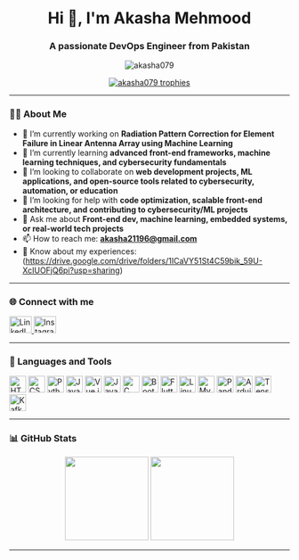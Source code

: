 <h1 align="center">Hi 👋, I'm Akasha Mehmood</h1>
<h3 align="center">A passionate DevOps Engineer from Pakistan</h3>

<p align="center">
  <img src="https://komarev.com/ghpvc/?username=akasha079&label=Profile%20views&color=0e75b6&style=flat" alt="akasha079" />
</p>

<p align="center">
  <a href="https://github.com/ryo-ma/github-profile-trophy">
    <img src="https://github-profile-trophy.vercel.app/?username=akasha079&theme=dracula" alt="akasha079 trophies"/>
  </a>
</p>

---

### 👩‍💻 About Me

- 🔭 I’m currently working on **Radiation Pattern Correction for Element Failure in Linear Antenna Array using Machine Learning**
- 🌱 I’m currently learning **advanced front-end frameworks, machine learning techniques, and cybersecurity fundamentals**
- 👯 I’m looking to collaborate on **web development projects, ML applications, and open-source tools related to cybersecurity, automation, or education**
- 🤝 I’m looking for help with **code optimization, scalable front-end architecture, and contributing to cybersecurity/ML projects**
- 💬 Ask me about **Front-end dev, machine learning, embedded systems, or real-world tech projects**
- 📫 How to reach me: **akasha21196@gmail.com**
- 📄 Know about my experiences: (https://drive.google.com/drive/folders/1ICaVY51St4C59bik_59U-XcIUOFjQ6pi?usp=sharing)

---

### 🌐 Connect with me

<p align="left">
  <a href="https://linkedin.com/in/akasha-mehmood" target="blank">
    <img src="https://raw.githubusercontent.com/rahuldkjain/github-profile-readme-generator/master/src/images/icons/Social/linked-in-alt.svg" alt="LinkedIn" height="30" width="40" />
  </a>
  <a href="https://instagram.com/kashi.02" target="blank">
    <img src="https://raw.githubusercontent.com/rahuldkjain/github-profile-readme-generator/master/src/images/icons/Social/instagram.svg" alt="Instagram" height="30" width="40" />
  </a>
</p>

---

### 🧰 Languages and Tools

<p align="left">
  <img src="https://cdn.jsdelivr.net/gh/devicons/devicon/icons/html5/html5-original.svg" height="30" alt="HTML5"/>
  <img src="https://cdn.jsdelivr.net/gh/devicons/devicon/icons/css3/css3-original.svg" height="30" alt="CSS3"/>
  <img src="https://cdn.jsdelivr.net/gh/devicons/devicon/icons/python/python-original.svg" height="30" alt="Python"/>
  <img src="https://cdn.jsdelivr.net/gh/devicons/devicon/icons/javascript/javascript-original.svg" height="30" alt="JavaScript"/>
  <img src="https://cdn.jsdelivr.net/gh/devicons/devicon/icons/vuejs/vuejs-original-wordmark.svg" height="30" alt="Vue.js"/>
  <img src="https://cdn.jsdelivr.net/gh/devicons/devicon/icons/java/java-original.svg" height="30" alt="Java"/>
  <img src="https://cdn.jsdelivr.net/gh/devicons/devicon/icons/c/c-original.svg" height="30" alt="C"/>
  <img src="https://cdn.jsdelivr.net/gh/devicons/devicon/icons/bootstrap/bootstrap-plain-wordmark.svg" height="30" alt="Bootstrap"/>
  <img src="https://cdn.jsdelivr.net/gh/devicons/devicon/icons/flutter/flutter-original.svg" height="30" alt="Flutter"/>
  <img src="https://cdn.jsdelivr.net/gh/devicons/devicon/icons/linux/linux-original.svg" height="30" alt="Linux"/>
  <img src="https://cdn.jsdelivr.net/gh/devicons/devicon/icons/mysql/mysql-original-wordmark.svg" height="30" alt="MySQL"/>
  <img src="https://cdn.jsdelivr.net/gh/devicons/devicon/icons/pandas/pandas-original.svg" height="30" alt="Pandas"/>
  <img src="https://cdn.jsdelivr.net/gh/devicons/devicon/icons/arduino/arduino-original.svg" height="30" alt="Arduino"/>
  <img src="https://cdn.jsdelivr.net/gh/devicons/devicon/icons/tensorflow/tensorflow-original.svg" height="30" alt="TensorFlow"/>
  <img src="https://www.vectorlogo.zone/logos/apache_kafka/apache_kafka-icon.svg" height="30" alt="Kafka"/>
</p>

---

### 📊 GitHub Stats

<div align="center">
  <img src="https://github-readme-stats.vercel.app/api?username=akasha079&show_icons=true&theme=dracula&hide_border=false&count_private=true&include_all_commits=true" height="150" />
  <img src="https://github-readme-stats.vercel.app/api/top-langs?username=akasha079&layout=compact&langs_count=6&theme=dracula&hide_border=false" height="150" />
</div>

---


